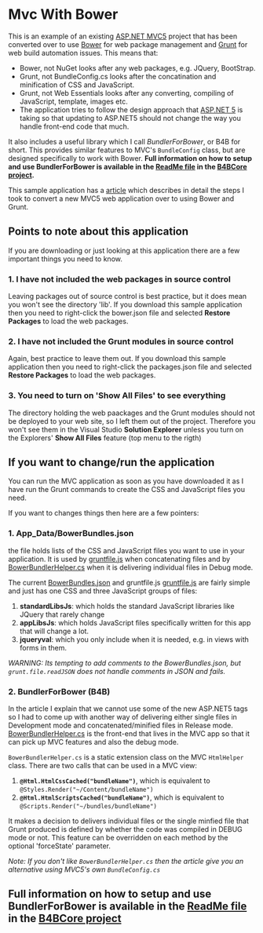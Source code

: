 # Mvc With Bower

This is an example of an existing [ASP.NET MVC5](http://www.asp.net/mvc/mvc5) project 
that has been converted over to use [Bower](http://bower.io/) for web package management 
and [Grunt](http://gruntjs.com/) for web build automation issues. This means that:

- Bower, not NuGet looks after any web packages, e.g. JQuery, BootStrap.
- Grunt, not BundleConfig.cs looks after the concatination and minification of CSS and JavaScript.
- Grunt, not Web Essentials looks after any converting, compiling of JavaScript, template, images etc.
- The application tries to follow the design approach that 
[ASP.NET 5](https://docs.asp.net/en/latest/conceptual-overview/aspnet.html) is taking 
so that updating to ASP.NET5 should not change the way you handle front-end code that much.

It also includes a useful library which I call *BundlerForBower*, or B4B for short.
This provides similar features to MVC's `BundleConfig` class, but are designed specifically
to work with Bower.
**Full information on how to setup and use BundlerForBower is available in the 
[ReadMe file](https://github.com/JonPSmith/Mvc5WithBowerAndGrunt/blob/master/B4BCore/README.md) 
in the [B4BCore project](https://github.com/JonPSmith/Mvc5WithBowerAndGrunt/tree/master/B4BCore).**

This sample application has a [article](#) which describes in detail the steps I took
to convert a new MVC5 web application over to using Bower and Grunt.

## Points to note about this application

If you are downloading or just looking at this application there are a few important 
things you need to know.

### 1. I have not included the web packages in source control
Leaving packages out of source control is best practice, but it does mean you won't 
see the directory 'lib'. If you download this sample application then you need to 
right-click the bower.json file and selected **Restore Packages** to load the 
web packages.

### 2. I have not included the Grunt modules in source control
Again, best practice to leave them out. If you download this sample application then 
you need to right-click the packages.json file and selected **Restore Packages**
to load the web packages.

### 3. You need to turn on 'Show All Files' to see everything
The directory holding the web paackages and the Grunt modules should not be
deployed to your web site, so I left them out of the project. Therefore you
won't see them in the Visual Studio **Solution Explorer** unless you turn on the Explorers'
**Show All Files** feature (top menu to the rigth)

## If you want to change/run the application

You can run the MVC application as soon as you have downloaded it as I have run
the Grunt commands to create the CSS and JavaScript files you need. 

If you want to changes things then here are a few pointers:

### 1. App_Data/BowerBundles.json

the 
file holds lists of the CSS and JavaScript files you want to use in your application. 
It is used by [gruntfile.js](https://github.com/JonPSmith/Mvc5WithBowerAndGrunt/blob/master/Mvc5WithBowerAndGrunt/gruntfile.js)
when concatenating files and by 
[BowerBundlerHelper.cs](https://github.com/JonPSmith/Mvc5WithBowerAndGrunt/blob/master/Mvc5WithBowerAndGrunt/App_Start/BowerBundlerHelper.cs)
when it is delivering individual files in Debug mode.

The current [BowerBundles.json](https://github.com/JonPSmith/Mvc5WithBowerAndGrunt/blob/master/Mvc5WithBowerAndGrunt/App_Data/BowerBundles.json)
and gruntfile.js [gruntfile.js](https://github.com/JonPSmith/Mvc5WithBowerAndGrunt/blob/master/Mvc5WithBowerAndGrunt/gruntfile.js) 
are fairly simple and just has one CSS and three JavaScript groups of files: 

1. **standardLibsJs**: which holds the standard JavaScript libraries like JQuery that rarely change
2. **appLibsJs**: which holds JavaScript files specifically written for this app that will change a lot.
3. **jqueryval**: which you only include when it is needed, e.g. in views with forms in them.

*WARNING: Its tempting to add comments to the BowerBundles.json, but `grunt.file.readJSON`
does not handle comments in JSON and fails.*

### 2. BundlerForBower (B4B)

In the article I explain that we cannot use some of the new ASP.NET5 tags so
I had to come up with another way of delivering either single files in Development 
mode and concatenated/minified files in Release mode.
[BowerBundlerHelper.cs](https://github.com/JonPSmith/Mvc5WithBowerAndGrunt/blob/master/Mvc5WithBowerAndGrunt/App_Start/BowerBundlerHelper.cs)
is the front-end that lives in the MVC app so that it can pick up MVC features and also the debug mode.

`BowerBundlerHelper.cs` is a static extension class on the MVC `HtmlHelper` class. 
There are two calls that can be used in a MVC view:

1. **`@Html.HtmlCssCached("bundleName")`**, which is equivalent to `@Styles.Render("~/Content/bundleName")`
2. **`@Html.HtmlScriptsCached("bundleName")`**, which is equivalent to `@Scripts.Render("~/bundles/bundleName")`

It makes a decision to delivers individual files or the single minfied file that Grunt produced is defined by
whether the code was compiled in DEBUG mode or not. This feature can be overridden on each method by the 
optional 'forceState' parameter.

*Note: If you don't like `BowerBundlerHelper.cs` then the article give you an alternative
using MVC5's own `BundleConfig.cs`*

## Full information on how to setup and use BundlerForBower is available in the [ReadMe file](https://github.com/JonPSmith/Mvc5WithBowerAndGrunt/blob/master/B4BCore/README.md) in the [B4BCore project](https://github.com/JonPSmith/Mvc5WithBowerAndGrunt/tree/master/B4BCore)


